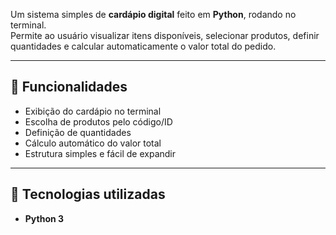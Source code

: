 Um sistema simples de **cardápio digital** feito em **Python**, rodando no terminal.  
Permite ao usuário visualizar itens disponíveis, selecionar produtos, definir quantidades e calcular automaticamente o valor total do pedido.  

---

## 📌 Funcionalidades
- Exibição do cardápio no terminal
- Escolha de produtos pelo código/ID
- Definição de quantidades
- Cálculo automático do valor total
- Estrutura simples e fácil de expandir

---

## 🚀 Tecnologias utilizadas
- **Python 3**
